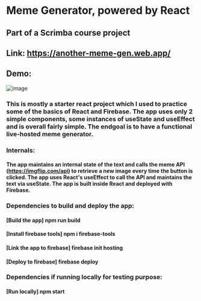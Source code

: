 # Meme Generator, powered by React
## Part of a Scrimba course project
## Link: https://another-meme-gen.web.app/
## Demo:
![image](https://giphy.com/gifs/iw4yO39UMtGBAjGdRV)

### This is mostly a starter react project which I used to practice some of the basics of React and Firebase. The app uses only 2 simple components, some instances of useState and useEffect and is overall fairly simple. The endgoal is to have a functional live-hosted meme generator.

### Internals:
#### The app maintains an internal state of the text and calls the meme API (https://imgflip.com/api) to retrieve a new image every time the button is clicked. The app uses React's useEffect to call the API and maintains the text via useState. The app is built inside React and deployed with Firebase.

### Dependencies to build and deploy the app:
#### [Build the app] npm run build
#### [Install firebase tools] npm i firebase-tools
#### [Link the app to firebase] firebase init hosting
#### [Deploy to firebase] firebase deploy

### Dependencies if running locally for testing purpose:
#### [Run locally] npm start